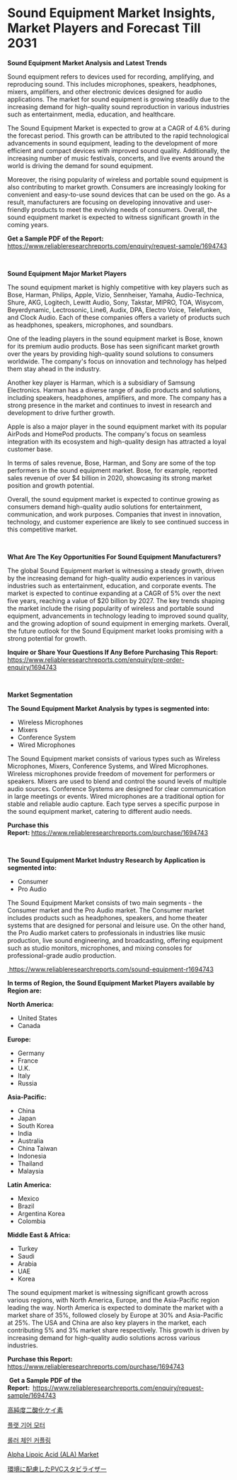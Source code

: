 <p><h1>Sound Equipment Market Insights, Market Players and Forecast Till 2031</h1></p><p><strong>Sound Equipment Market Analysis and Latest Trends</strong></p>
<p><p>Sound equipment refers to devices used for recording, amplifying, and reproducing sound. This includes microphones, speakers, headphones, mixers, amplifiers, and other electronic devices designed for audio applications. The market for sound equipment is growing steadily due to the increasing demand for high-quality sound reproduction in various industries such as entertainment, media, education, and healthcare.</p><p>The Sound Equipment Market is expected to grow at a CAGR of 4.6% during the forecast period. This growth can be attributed to the rapid technological advancements in sound equipment, leading to the development of more efficient and compact devices with improved sound quality. Additionally, the increasing number of music festivals, concerts, and live events around the world is driving the demand for sound equipment.</p><p>Moreover, the rising popularity of wireless and portable sound equipment is also contributing to market growth. Consumers are increasingly looking for convenient and easy-to-use sound devices that can be used on the go. As a result, manufacturers are focusing on developing innovative and user-friendly products to meet the evolving needs of consumers. Overall, the sound equipment market is expected to witness significant growth in the coming years.</p></p>
<p><strong>Get a Sample PDF of the Report:&nbsp;</strong> <a href="https://www.reliableresearchreports.com/enquiry/request-sample/1694743">https://www.reliableresearchreports.com/enquiry/request-sample/1694743</a></p>
<p>&nbsp;</p>
<p><strong>Sound Equipment Major Market Players</strong></p>
<p><p>The sound equipment market is highly competitive with key players such as Bose, Harman, Philips, Apple, Vizio, Sennheiser, Yamaha, Audio-Technica, Shure, AKG, Logitech, Lewitt Audio, Sony, Takstar, MIPRO, TOA, Wisycom, Beyerdynamic, Lectrosonic, Line6, Audix, DPA, Electro Voice, Telefunken, and Clock Audio. Each of these companies offers a variety of products such as headphones, speakers, microphones, and soundbars.</p><p>One of the leading players in the sound equipment market is Bose, known for its premium audio products. Bose has seen significant market growth over the years by providing high-quality sound solutions to consumers worldwide. The company's focus on innovation and technology has helped them stay ahead in the industry.</p><p>Another key player is Harman, which is a subsidiary of Samsung Electronics. Harman has a diverse range of audio products and solutions, including speakers, headphones, amplifiers, and more. The company has a strong presence in the market and continues to invest in research and development to drive further growth.</p><p>Apple is also a major player in the sound equipment market with its popular AirPods and HomePod products. The company's focus on seamless integration with its ecosystem and high-quality design has attracted a loyal customer base.</p><p>In terms of sales revenue, Bose, Harman, and Sony are some of the top performers in the sound equipment market. Bose, for example, reported sales revenue of over $4 billion in 2020, showcasing its strong market position and growth potential.</p><p>Overall, the sound equipment market is expected to continue growing as consumers demand high-quality audio solutions for entertainment, communication, and work purposes. Companies that invest in innovation, technology, and customer experience are likely to see continued success in this competitive market.</p></p>
<p>&nbsp;</p>
<p><strong>What Are The Key Opportunities For Sound Equipment Manufacturers?</strong></p>
<p><p>The global Sound Equipment market is witnessing a steady growth, driven by the increasing demand for high-quality audio experiences in various industries such as entertainment, education, and corporate events. The market is expected to continue expanding at a CAGR of 5% over the next five years, reaching a value of $20 billion by 2027. The key trends shaping the market include the rising popularity of wireless and portable sound equipment, advancements in technology leading to improved sound quality, and the growing adoption of sound equipment in emerging markets. Overall, the future outlook for the Sound Equipment market looks promising with a strong potential for growth.</p></p>
<p><strong>Inquire or Share Your Questions If Any Before Purchasing This Report:</strong> <a href="https://www.reliableresearchreports.com/enquiry/pre-order-enquiry/1694743">https://www.reliableresearchreports.com/enquiry/pre-order-enquiry/1694743</a></p>
<p>&nbsp;</p>
<p><strong>Market Segmentation</strong></p>
<p><strong>The Sound Equipment Market Analysis by types is segmented into:</strong></p>
<p><ul><li>Wireless Microphones</li><li>Mixers</li><li>Conference System</li><li>Wired Microphones</li></ul></p>
<p><p>The Sound Equipment market consists of various types such as Wireless Microphones, Mixers, Conference Systems, and Wired Microphones. Wireless microphones provide freedom of movement for performers or speakers. Mixers are used to blend and control the sound levels of multiple audio sources. Conference Systems are designed for clear communication in large meetings or events. Wired microphones are a traditional option for stable and reliable audio capture. Each type serves a specific purpose in the sound equipment market, catering to different audio needs.</p></p>
<p><strong>Purchase this Report:&nbsp;</strong><a href="https://www.reliableresearchreports.com/purchase/1694743">https://www.reliableresearchreports.com/purchase/1694743</a></p>
<p>&nbsp;</p>
<p><strong>The Sound Equipment Market Industry Research by Application is segmented into:</strong></p>
<p><ul><li>Consumer</li><li>Pro Audio</li></ul></p>
<p><p>The Sound Equipment Market consists of two main segments - the Consumer market and the Pro Audio market. The Consumer market includes products such as headphones, speakers, and home theater systems that are designed for personal and leisure use. On the other hand, the Pro Audio market caters to professionals in industries like music production, live sound engineering, and broadcasting, offering equipment such as studio monitors, microphones, and mixing consoles for professional-grade audio production.</p></p>
<p><a href="https://www.reliableresearchreports.com/sound-equipment-r1694743">&nbsp;https://www.reliableresearchreports.com/sound-equipment-r1694743</a></p>
<p><strong>In terms of Region, the Sound Equipment Market Players available by Region are:</strong></p>
<p>
    <p> <strong> North America: </strong>
        <ul>
            <li>United States</li>
            <li>Canada</li>
        </ul>
        </p> 
    <p> <strong> Europe: </strong>
        <ul>
            <li>Germany</li>
            <li>France</li>
            <li>U.K.</li>
            <li>Italy</li>
            <li>Russia</li>
        </ul>
        </p> 
    <p> <strong> Asia-Pacific: </strong>
        <ul>
            <li>China</li>
            <li>Japan</li>
            <li>South Korea</li>
            <li>India</li>
            <li>Australia</li>
            <li>China Taiwan</li>
            <li>Indonesia</li>
            <li>Thailand</li>
            <li>Malaysia</li>
        </ul>
        </p> 
    <p> <strong> Latin America: </strong>
        <ul>
            <li>Mexico</li>
            <li>Brazil</li>
            <li>Argentina Korea</li>
            <li>Colombia</li>
        </ul>
        </p> 
    <p> <strong> Middle East & Africa: </strong>
        <ul>
            <li>Turkey</li>
            <li>Saudi</li>
            <li>Arabia</li>
            <li>UAE</li>
            <li>Korea</li>
        </ul>
    </p>
    </p>
<p><p>The sound equipment market is witnessing significant growth across various regions, with North America, Europe, and the Asia-Pacific region leading the way. North America is expected to dominate the market with a market share of 35%, followed closely by Europe at 30% and Asia-Pacific at 25%. The USA and China are also key players in the market, each contributing 5% and 3% market share respectively. This growth is driven by increasing demand for high-quality audio solutions across various industries.</p></p>
<p><strong>Purchase this Report: </strong><a href="https://www.reliableresearchreports.com/purchase/1694743">https://www.reliableresearchreports.com/purchase/1694743</a></p>
<p>&nbsp;<strong>Get a Sample PDF of the Report:&nbsp;&nbsp;</strong><a href="https://www.reliableresearchreports.com/enquiry/request-sample/1694743">https://www.reliableresearchreports.com/enquiry/request-sample/1694743</a></p>
<p><strong></strong></p>
<p><p><a href="https://github.com/vtbvgl20191192/Market-Research-Report-List-2/blob/main/7628234158987.md">高純度二酸化ケイ素</a></p><p><a href="https://github.com/asratman/Market-Research-Report-List-1/blob/main/7425525170536.md">플랫 기어 모터</a></p><p><a href="https://github.com/OliverBarry1954/Market-Research-Report-List-1/blob/main/9461764170537.md">롤러 체인 커플링</a></p><p><a href="https://www.linkedin.com/pulse/alpha-lipoic-acid-ala-market-overview-global-trends-future-8exvc">Alpha Lipoic Acid (ALA) Market</a></p><p><a href="https://github.com/laurenreichert/Market-Research-Report-List-2/blob/main/1265192158988.md">環境に配慮したPVCスタビライザー</a></p></p>